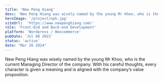 ```yaml
---
title: 'New Peng Hiang'
desc: 'New Peng Hiang was wisely named by the young Mr Khoo, who is the current Managing Director of the company'
heroImage: '/project/nph.jpg'
siteUrl:  'https://www.newpenghiang.com/'
role: 'Front-End and Back-end Development'
platform: 'Wordpress / Woocommerce'
pubDate: 'Jul 08 2022'
status: 'active'
date: "Mar 26 2024"
---
```


New Peng Hiang was wisely named by the young Mr Khoo, who is the current Managing Director of the company. With his careful thoughts, every character is given a meaning and is aligned with the company’s value proposition.